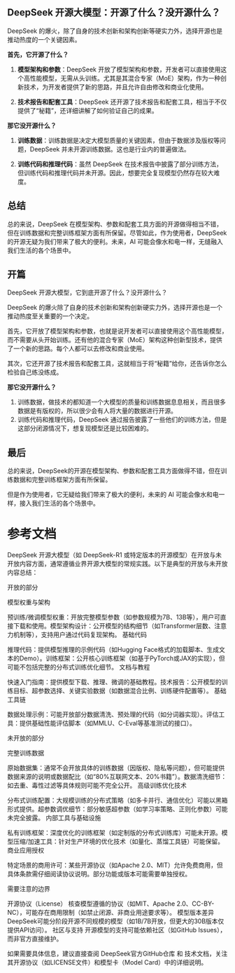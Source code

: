## DeepSeek 开源大模型：开源了什么？没开源什么？

DeepSeek 的爆火，除了自身的技术创新和架构创新等硬实力外，选择开源也是推动热度的一个关键因素。

**首先，它开源了什么？**

1. **模型架构和参数**：DeepSeek 开放了模型架构和参数，开发者可以直接使用这个高性能模型，无需从头训练。尤其是其混合专家（MoE）架构，作为一种创新技术，为开发者提供了新的思路，并且允许自由修改和商业化使用。
   
2. **技术报告和配套工具**：DeepSeek 还开源了技术报告和配套工具，相当于不仅提供了“秘籍”，还详细讲解了如何验证自己的成果。

**那它没开源什么？**

1. **训练数据**：训练数据是决定大模型质量的关键因素，但由于数据涉及版权等问题，DeepSeek 并未开源训练数据。这也是行业内的普遍做法。

2. **训练代码和推理代码**：虽然 DeepSeek 在技术报告中披露了部分训练方法，但训练代码和推理代码并未开源。因此，想要完全复现模型仍然存在较大难度。

## 总结

总的来说，DeepSeek 在模型架构、参数和配套工具方面的开源做得相当不错，但在训练数据和完整训练框架方面有所保留。尽管如此，作为使用者，DeepSeek 的开源无疑为我们带来了极大的便利。未来，AI 可能会像水和电一样，无缝融入我们生活的各个场景中。

## 开篇

DeepSeek 开源大模型，它到底开源了什么？没开源什么？

DeepSeek 的爆火除了自身的技术创新和架构创新硬实力外，选择开源也是一个推动热度至关重要的一个决定。

首先，它开放了模型架构和参数，也就是说开发者可以直接使用这个高性能模型，而不需要从头开始训练。还有他的混合专家（MoE）架构这种创新型技术，提供了一个新的思路。每个人都可以去修改和商业使用。

其次，它还开源了技术报告和配套工具，这就相当于将“秘籍”给你，还告诉你怎么检验自己练没练成。


**那它没开源什么？**

1. 训练数据，做技术的都知道一个大模型的质量和训练数据息息相关，而且很多数据是有版权的，所以很少会有人将大量的数据进行开源。
2. 训练代码和推理代码，DeepSeek 通过报告披露了一些他们的训练方法，但是这部分闭源情况下，想复现模型还是比较困难的。



## 最后

总的来说，DeepSeek的开源在模型架构、参数和配套工具方面做得不错，但在训练数据和完整训练框架方面有所保留。

但是作为使用者，它无疑给我们带来了极大的便利，未来的 AI 可能会像水和电一样，接入我们生活的各个场景中。







# 参考文档

DeepSeek 开源大模型（如 DeepSeek-R1 或特定版本的开源模型）在开放与未开放内容方面，通常遵循业界开源大模型的常规实践。以下是典型的开放与未开放内容总结：

开放的部分

模型权重与架构

预训练/微调模型权重：开放完整模型参数（如参数规模为7B、13B等），用户可直接下载和使用。模型架构设计：公开模型的结构细节（如Transformer层数、注意力机制等），支持用户通过代码复现架构。
基础代码

推理代码：提供模型推理的示例代码（如Hugging Face格式的加载脚本、生成文本的Demo）。训练框架：公开核心训练框架（如基于PyTorch或JAX的实现），但可能不包括完整的分布式训练优化细节。
文档与教程

快速入门指南：提供模型下载、推理、微调的基础教程。技术报告：公开模型的训练目标、超参数选择、关键实验数据（如数据混合比例、训练硬件配置等）。
基础工具链

数据处理示例：可能开放部分数据清洗、预处理的代码（如分词器实现）。评估工具：提供基础性能评估脚本（如MMLU、C-Eval等基准测试的接口）。


未开放的部分

完整训练数据

原始数据集：通常不会开放具体的训练数据（因版权、隐私等问题），但可能提供数据来源的说明或数据配比（如“80%互联网文本、20%书籍”）。数据清洗细节：如去重、毒性过滤等具体规则可能不完全公开。
高级训练优化技术

分布式训练配置：大规模训练的分布式策略（如多卡并行、通信优化）可能以黑箱形式提供。超参数调优细节：部分敏感超参数（如学习率策略、正则化参数）可能未完全披露。
内部工具与基础设施

私有训练框架：深度优化的训练框架（如定制版的分布式训练库）可能未开源。模型压缩/加速工具：针对生产环境的优化技术（如量化、蒸馏工具链）可能保留。
商业应用授权

特定场景的商用许可：某些开源协议（如Apache 2.0、MIT）允许免费商用，但具体条款需仔细阅读协议说明。部分功能或版本可能需要单独授权。


需要注意的边界

开源协议（License）
核查模型遵循的协议（如MIT、Apache 2.0、CC-BY-NC），可能存在商用限制（如禁止闭源、非商业用途要求等）。
模型版本差异
DeepSeek可能分阶段开源不同规模的模型（如1B/7B开放，但更大的30B版本仅提供API访问）。
社区与支持
开源模型的支持可能依赖社区（如GitHub Issues），而非官方直接维护。


如果需要具体信息，建议直接查阅 DeepSeek官方GitHub仓库 和 技术文档，关注其开源协议（如LICENSE文件）和模型卡（Model Card）中的详细说明。
